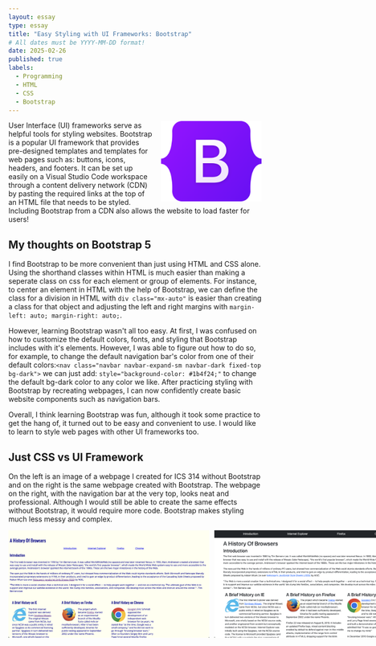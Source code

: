 ```yaml
---
layout: essay
type: essay
title: "Easy Styling with UI Frameworks: Bootstrap"
# All dates must be YYYY-MM-DD format!
date: 2025-02-26
published: true
labels:
  - Programming
  - HTML
  - CSS
  - Bootstrap
---
```


<div>
  
 <img src="../img/Bootstrap_logo.png" class="img-thumbnail" style="float: right; margin-left: 15px;" width="200px" alt="TS">
</div>

User Interface (UI) frameworks serve as helpful tools for styling websites. Bootstrap is a popular UI framework that provides pre-designed templates and templates for web pages such as: buttons, icons, headers, and footers. It can be set up easily on a Visual Studio Code workspace through a content delivery network (CDN) by pasting the required links at the top of an HTML file that needs to be styled. Including Bootstrap from a CDN also allows the website to load faster for users!
<br> 

## My thoughts on Bootstrap 5
I find Bootstrap to be more convenient than just using HTML and CSS alone. Using the shorthand classes within HTML is much easier than making a seperate class on css for each element or group of elements. For instance, to center an element in HTML with the help of Bootstrap, we can define the class for a division in HTML with ```div class="mx-auto"``` is easier than creating a class for that object and adjusting the left and right margins with ```margin-left: auto; margin-right: auto;```. 
<br> 

However, learning Bootstrap wasn't all too easy. At first, I was confused on how to customize the default colors, fonts, and styling that Bootstrap includes with it's elements. However, I was able to figure out how to do so, for example, to change the default navigation bar's color from one of their default colors:```<nav class="navbar navbar-expand-sm navbar-dark fixed-top bg-dark">``` we can just add: ```style="background-color: #1b4f24;"``` to change the default bg-dark color to any color we like. After practicing styling with Bootstrap by recreating webpages, I can now confidently create basic website components such as navigation bars.
<br> 

Overall, I think learning Bootstrap was fun, although it took some practice to get the hang of, it turned out to be easy and convenient to use. I would like to learn to style web pages with other UI frameworks too. 
<br> 

## Just CSS vs UI Framework
On the left is an image of a webpage I created for ICS 314 without Bootstrap and on the right is the same webpage created with Bootstrap. The webpage on the right, with the navigation bar at the very top, looks neat and professional. Although I would still be able to create the same effects without Bootstrap, it would require more code. Bootstrap makes styling much less messy and complex.
<br>
<div style="display: flex; gap: 10px;">
<img src="../img/bootstrap/justcss.png" width="400px">
<img src="../img/bootstrap/withbootstrap.png" width="400px">
</div>

